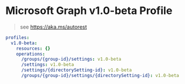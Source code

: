 # Microsoft Graph v1.0-beta Profile

> see https://aka.ms/autorest

``` yaml
profiles:
  v1.0-beta:
    resources: {}
    operations:
      /groups/{group-id}/settings: v1.0-beta
      /settings: v1.0-beta
      /settings/{directorySetting-id}: v1.0-beta
      /groups/{group-id}/settings/{directorySetting-id}: v1.0-beta

```
